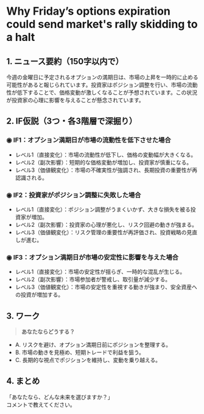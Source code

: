 # Why Friday’s options expiration could send market's rally skidding to a halt

## 1. ニュース要約（150字以内で）
今週の金曜日に予定されるオプションの満期日は、市場の上昇を一時的に止める可能性があると報じられています。投資家はポジション調整を行い、市場の流動性が低下することで、価格変動が激しくなることが予想されています。この状況が投資家の心理に影響を与えることが懸念されています。

## 2. IF仮説（3つ・各3階層で深掘り）

### ◉ IF1：オプション満期日が市場の流動性を低下させた場合
- レベル1（直接変化）：市場の流動性が低下し、価格の変動幅が大きくなる。
- レベル2（副次影響）：短期的な価格変動が増加し、投資家が慎重になる。
- レベル3（価値観変化）：市場の不確実性が強調され、長期投資の重要性が再認識される。

### ◉ IF2：投資家がポジション調整に失敗した場合
- レベル1（直接変化）：ポジション調整がうまくいかず、大きな損失を被る投資家が増加。
- レベル2（副次影響）：投資家の心理が悪化し、リスク回避の動きが強まる。
- レベル3（価値観変化）：リスク管理の重要性が再評価され、投資戦略の見直しが進む。

### ◉ IF3：オプション満期日が市場の安定性に影響を与えた場合
- レベル1（直接変化）：市場の安定性が揺らぎ、一時的な混乱が生じる。
- レベル2（副次影響）：市場参加者が警戒し、取引量が減少する。
- レベル3（価値観変化）：市場の安定性を重視する動きが強まり、安全資産への投資が増加する。

## 3. ワーク
> **あなたならどうする？**
- A. リスクを避け、オプション満期日前にポジションを整理する。
- B. 市場の動きを見極め、短期トレードで利益を狙う。
- C. 長期的な視点でポジションを維持し、変動を乗り越える。

## 4. まとめ
「あなたなら、どんな未来を選びますか？」  
コメントで教えてください。